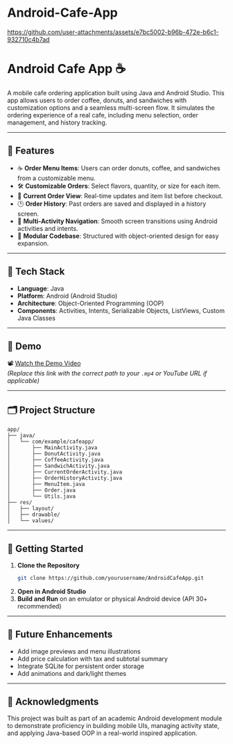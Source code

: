 # Android-Cafe-App

https://github.com/user-attachments/assets/e7bc5002-b96b-472e-b6c1-932710c4b7ad

# Android Cafe App ☕

A mobile cafe ordering application built using Java and Android Studio. This app allows users to order coffee, donuts, and sandwiches with customization options and a seamless multi-screen flow. It simulates the ordering experience of a real cafe, including menu selection, order management, and history tracking.

---

## 📱 Features

- ☕ **Order Menu Items**: Users can order donuts, coffee, and sandwiches from a customizable menu.
- 🛠️ **Customizable Orders**: Select flavors, quantity, or size for each item.
- 🧾 **Current Order View**: Real-time updates and item list before checkout.
- 🕑 **Order History**: Past orders are saved and displayed in a history screen.
- 🔄 **Multi-Activity Navigation**: Smooth screen transitions using Android activities and intents.
- 🧩 **Modular Codebase**: Structured with object-oriented design for easy expansion.

---

## 🧠 Tech Stack

- **Language**: Java  
- **Platform**: Android (Android Studio)  
- **Architecture**: Object-Oriented Programming (OOP)  
- **Components**: Activities, Intents, Serializable Objects, ListViews, Custom Java Classes

---

## 🎥 Demo

📽️ [Watch the Demo Video](https://github.com/yourusername/AndroidCafeApp/blob/main/AndroidCafeAppDemo.mp4)  
*(Replace this link with the correct path to your `.mp4` or YouTube URL if applicable)*

---

## 🗂️ Project Structure

```
app/
├── java/
│   └── com/example/cafeapp/
│       ├── MainActivity.java
│       ├── DonutActivity.java
│       ├── CoffeeActivity.java
│       ├── SandwichActivity.java
│       ├── CurrentOrderActivity.java
│       ├── OrderHistoryActivity.java
│       ├── MenuItem.java
│       ├── Order.java
│       └── Utils.java
├── res/
│   ├── layout/
│   ├── drawable/
│   └── values/
```

---

## 🚀 Getting Started

1. **Clone the Repository**
   ```bash
   git clone https://github.com/yourusername/AndroidCafeApp.git
   ```
2. **Open in Android Studio**
3. **Build and Run** on an emulator or physical Android device (API 30+ recommended)

---

## 🔧 Future Enhancements

- Add image previews and menu illustrations
- Add price calculation with tax and subtotal summary
- Integrate SQLite for persistent order storage
- Add animations and dark/light themes

---

## 🙌 Acknowledgments

This project was built as part of an academic Android development module to demonstrate proficiency in building mobile UIs, managing activity state, and applying Java-based OOP in a real-world inspired application.
